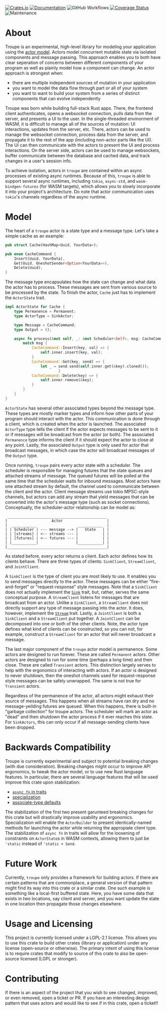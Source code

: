 [![Crates.io](https://img.shields.io/crates/v/troupe.svg)](https://crates.io/crates/troupe)
[![Documentation](https://docs.rs/troupe/badge.svg)](https://docs.rs/troupe/)
![GitHub Workflows](https://github.com/TylerBloom/troupe/actions/workflows/ci.yml/badge.svg)
[![Coverage Status](https://codecov.io/gh/TylerBloom/troupe/branch/main/graph/badge.svg)](https://codecov.io/gh/TylerBloom/troupe)
![Maintenance](https://img.shields.io/badge/Maintenance-Actively%20Developed-brightgreen.svg)

# About
Troupe is an experimental, high-level library for modeling your application using the [actor model](https://en.wikipedia.org/wiki/Actor_model).
Actors model concurrent mutable state via isolated components and message passing.
This approach enables you to both have clear seperation of concerns between different components of your program as well as plainly model how a component can change.
An actor approach is strongest when:
  - there are multiple independent sources of mutation in your application
  - you want to model the data flow through part or all of your system
  - you want to want to build your system from a series of distinct components that can evolve independently

Troupe was born while building full-stack Rust apps.
There, the frontend client authenticates, opens a websocket connection, pulls data from the server, and presents a UI to the user.
In the single-threaded envinorment of WASM, it is difficult to manage all of the sources of mutation: UI interactions, updates from the server, etc.
There, actors can be used to manage the websocket connection, process data from the server, and propagate it to the rest of the app (including non-actor parts like the UI).
The UI can then communicate with the actors to present the UI and process interactions.
On the server side, actors can be used to manage websockets, buffer communicate between the database and cached data, and track changes in a user's session info.

To achieve isolation, actors in `troupe` are contained within an async processes of existing async runtimes.
Because of this, `troupe` is able to support several async runtimes, including `tokio`, `async-std`, and `wasm-bindgen-futures` (for WASM targets), which allows you to slowly incorporate it into your project's architecture.
Do note that actor communication uses `tokio`'s channels regardless of the async runtime.

# Model
The heart of a `troupe` actor is a state type and a message type.
Let's take a simple cache as an example:
```rust
pub struct Cache(HashMap<Uuid, YourData>);

pub enum CacheCommand {
    Insert(Uuid, YourData),
    Get(Uuid, OneshotSender<Option<YourData>>),
    Delete(Uuid),
}
```

The message type encapsulates how the state can change and what data the actor has to process. These messages are sent from various source to be processed by the state. To finish the actor, `Cache` just has to implement the `ActorState` trait.
```rust
impl ActorState for Cache {
    type Permanence = Permanent;
    type ActorType = SinkActor;

    type Message = CacheCommand;
    type Output = ();

    async fn process(&mut self, _: &mut Scheduler<Self>, msg: CacheCommand) {
        match msg {
            CacheCommand::Insert(key, val) => {
                self.inner.insert(key, val);
            }
            CacheCommand::Get(key, send) => {
                let _ = send.send(self.inner.get(&key).cloned());
						}
            CacheCommand::Delete(key) => {
                self.inner.remove(&key);
            }
        }
    }
}
```

`ActorState` has several other associated types beyond the message type.
These types are mostly marker types and inform how other parts of your program should interact with the actor.
This communication is done through a client, which is created when the actor is launched.
The associated `ActorType` type tells the client if the actor expects messages to be sent to it or if messages will be broadcast from the actor (or both).
The associated `Permanence` type informs the client if it should expect the actor to close at any point.
Lastly, the associated `Output` type is only used for actor that broadcast messages, in which case the actor will broadcast messages of the `Output` type.

Once running, `troupe` pairs every actor state with a scheduler.
The scheduler is responsible for managing futures that the state queues and attached streams of message.
The queued futures will be polled at the same time that the scheduler waits for inbound messages.
Most actors have one attached stream by default, the channel used to communicate between the client and the actor.
Client message streams use tokio MPSC-style channels, but actors can add any stream that yield messages that can be converted into the actor's message type (such as socket connections).
Conceptually, the scheduler-actor relationship can be model as:
```
 _____________________________________________
|                    Actor                    |
|  ___________                   ___________  |
| | Scheduler | --- message --> |   State   | |
| | [streams] | <-- streams --- |           | |
| | [futures] | <-- futures --- |           | |
| |___________|                 |___________| |
|_____________________________________________|
```

As stated before, every actor returns a client.
Each actor defines how its clients behave.
There are three types of clients: `SinkClient`, `StreamClient`, and `JointClient`.

A `SinkClient` is the type of client you are most likely to use.
It enables you to send messages directly to the actor.
These messages can be either "fire-and-forget" or "request-response" style messages.
Note that a `SinkClient` does not actually implement the [`Sink`](https://docs.rs/futures/latest/futures/sink/trait.Sink.html) trait, but, rather, serves the same conceptual purpose.
A `StreamClient` listens for messages that are broadcast from an actor.
Unlike a `SinkClient`, a `StreamClient` does not directly support any type of message passing into the actor.
It does, however, implement the [`Stream`](https://docs.rs/futures/latest/futures/stream/trait.Stream.html) trait.
Lastly, a `JointClient` is both a `SinkClient` and a `StreamClient` put together.
A `JointClient` can be decomposed into one or both of the other clients.
Note, the actor type defines what kind of clients can be constructed, so you can not, for example, construct a `StreamClient` for an actor that will never broadcast a message.

The last major component of the `troupe` actor model is permanence.
Some actors are designed to run forever.
These are called `Permanent` actors.
Other actors are designed to run for some time (perhaps a long time) and then close.
These are called `Transient` actors.
This distinction largely serves to help with the ergonomics of interacting with actors.
If an actor is designed to never shutdown, then the oneshot channels used for request-response style messages can be safely unwrapped.
The same is not true for `Transient` actors.

Regardless of the permanence of the actor, all actors might exhaust their source of messages.
This happens when all streams have ran dry and no message-yeilding futures are queued.
When this happens, there is built-in "garbage collection" for troupe actors.
The scheduler will mark an actor as "dead" and then shutdown the actor process if it ever reaches this state.
For `SinkActors`, this can only occur if all message-sending clients have been dropped.

# Backwards Compatibility
Troupe is currently experimental and subject to potential breaking changes (with due consideration).
Breaking changes might occur to improve API ergonomics, to tweak the actor model, or to use new Rust language features.
In particular, there are several language features that will be used improve this crate upon stabilization:
 - [`async fn` in traits](https://rust-lang.github.io/async-book/07_workarounds/05_async_in_traits.html)
 - [specialization](https://rust-lang.github.io/rfcs/1210-impl-specialization.html)
 - [associate-type defaults](https://rust-lang.github.io/rfcs/2532-associated-type-defaults.html)

The stabilization of the first two present garunteed breaking changes for this crate but will drastically improve usability and ergonomics.
Specialization will enable the `ActorBuilder` to present identically-named methods for launching the actor while returning the appropiate client type.
The stabilization of `async fn` in traits will allow for the loosening of constraints on `ActorState`s in WASM contexts, allowing them to just be `'static` instead of `'static + Send`.

# Future Work
Currently, `troupe` only provides a framework for building actors.
If there are certain patterns that are commonplace, a general version of that pattern might find its way into this crate or a similar crate.
One such example is something like a local-first buffered state.
Here, you have some data that exists in two locations, say client and server, and you want update the state in one location then propagate those changes elsewhere.


# Usage and Licensing
This project is currently licensed under a LGPL-2.1 license.
This allows you to use this crate to build other crates (library or application) under any license (open-source or otherwise).
The primary intent of using this license is to require crates that modify to source of this crate to also be open-source licensed (LGPL or stronger).

# Contributing
If there is an aspect of the project that you wish to see changed, improved, or even removed, open a ticket or PR.
If you have an interesting design pattern that uses actors and would like to see if in this crate, open a ticket!!
